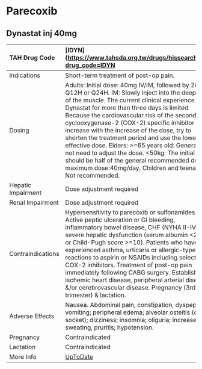 # Parecoxib

## Dynastat inj 40mg

| TAH Drug Code      | [IDYN](https://www.tahsda.org.tw/drugs/hissearch.php?drug_code=IDYN                                                                                                                                                                                                                                                                                                                                                                                                                                                                                                                                                                 |
|:-------------------|:------------------------------------------------------------------------------------------------------------------------------------------------------------------------------------------------------------------------------------------------------------------------------------------------------------------------------------------------------------------------------------------------------------------------------------------------------------------------------------------------------------------------------------------------------------------------------------------------------------------------------------|
| Indications        | Short-term treatment of post-op pain.                                                                                                                                                                                                                                                                                                                                                                                                                                                                                                                                                                                               |
| Dosing             | Adults: Initial dose: 40mg IV/IM, followed by 20mg Q12H or Q24H. IM: Slowly inject into the deep part of the muscle. The current clinical experience with Dynastat for more than three days is limited. Because the cardiovascular risk of the second type cyclooxygenase-2 (COX-2) specific inhibitor may increase with the increase of the dose, try to shorten the treatment period and use the lowest effective dose. Elders: >=65 years old: Generally do not need to adjust the dose. <50kg: The initial dose should be half of the general recommended dose. maximum dose:40mg/day. Children and teenagers: Not recommended. |
| Hepatic Impairment | Dose adjustment required                                                                                                                                                                                                                                                                                                                                                                                                                                                                                                                                                                                                            |
| Renal Impairment   | Dose adjustment required                                                                                                                                                                                                                                                                                                                                                                                                                                                                                                                                                                                                            |
| Contraindications  | Hypersensitivity to parecoxib or sulfonamides. Active peptic ulceration or GI bleeding, inflammatory bowel disease, CHF (NYHA II-IV), severe hepatic dysfunction (serum albumin <25 g/L or Child-Pugh score >=10). Patients who have experienced asthma, urticaria or allergic-type reactions to aspirin or NSAIDs including selective COX-2 inhibitors. Treatment of post-op pain immediately following CABG surgery. Established ischemic heart disease, peripheral arterial disease &/or cerebrovascular disease. Pregnancy (3rd trimester) & lactation.                                                                         |
| Adverse Effects    | Nausea. Abdominal pain, constipation, dyspepsia, vomiting; peripheral edema; alveolar osteitis (dry socket); dizziness; insomnia; oliguria; increased sweating, pruritis; hypotension.                                                                                                                                                                                                                                                                                                                                                                                                                                              |
| Pregnancy          | Contraindicated                                                                                                                                                                                                                                                                                                                                                                                                                                                                                                                                                                                                                     |
| Lactation          | Contraindicated                                                                                                                                                                                                                                                                                                                                                                                                                                                                                                                                                                                                                     |
| More Info          | [UpToDate](https://www.uptodate.com/contents/parecoxib-drug-information)                                                                                                                                                                                                                                                                                                                                                                                                                                                                                                                                                            |

